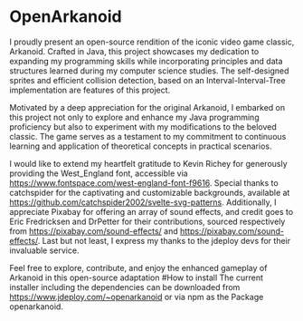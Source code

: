 # OpenArkanoid
I proudly present an open-source rendition of the iconic video game classic, Arkanoid. Crafted in Java, this project showcases my dedication to expanding my programming skills while incorporating principles and data structures learned during my computer science studies. The self-designed sprites and efficient collision detection, based on an Interval-Interval-Tree implementation are features of this project.

Motivated by a deep appreciation for the original Arkanoid, I embarked on this project not only to explore and enhance my Java programming proficiency but also to experiment with my modifications to the beloved classic. The game serves as a testament to my commitment to continuous learning and application of theoretical concepts in practical scenarios.

I would like to extend my heartfelt gratitude to Kevin Richey for generously providing the West_England font, accessible via https://www.fontspace.com/west-england-font-f9616. Special thanks to catchspider for the captivating and customizable backgrounds, available at https://github.com/catchspider2002/svelte-svg-patterns. Additionally, I appreciate Pixabay for offering an array of sound effects, and credit goes to Eric Fredricksen and DrPetter for their contributions, sourced respectively from https://pixabay.com/sound-effects/ and https://pixabay.com/sound-effects/. Last but not least, I express my thanks to the jdeploy devs for their invaluable service.

Feel free to explore, contribute, and enjoy the enhanced gameplay of Arkanoid in this open-source adaptation
#How to install
The current installer including the dependencies can be downloaded from https://www.jdeploy.com/~openarkanoid 
or via npm as the Package openarkanoid.
